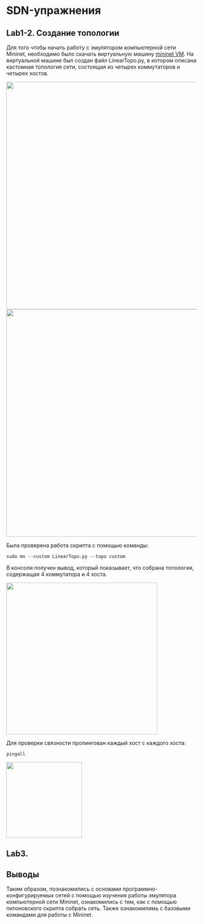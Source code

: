 # SDN-упражнения
## Lab1-2. Создание топологии
Для того чтобы начать работу с эмулятором компьютерной сети Mininet, необходимо было скачать виртуальную машину [mininet VM](http://mininet.org/download).
На виртуальной машине был создан файл LinearTopo.py, в котором описана кастомная топология сети, состоящая из четырех коммутаторов и четырех хостов.

<img src="https://user-images.githubusercontent.com/58363643/224634051-691da8a7-802e-4e79-89c9-d37e7d2d6f05.png" width="600px">
<img src="https://user-images.githubusercontent.com/58363643/224634194-a586d687-a701-429b-80f1-d0ccff2b9a3f.png" width="600px">

Была проверена работа скрипта с помощью команды: 

    sudo mn --custom LinearTopo.py --topo custom
    
В консоли получен вывод, который показывает, что собрана топология, содержащая 4 коммутатора и 4 хоста.

<img src="https://user-images.githubusercontent.com/58363643/224634287-ea148b0b-efd6-4b19-82e0-61e71f1b9182.png" width="400px">

Для проверки связности пропингован каждый хост с каждого хоста:

    pingall
    
<img src="https://user-images.githubusercontent.com/58363643/224634443-9d16b67b-bb4e-4d99-bca5-ad9e122f1e5e.png" width="200px">

## Lab3.

## Выводы
Таким образом, познакомились с основами программно-конфигурируемых сетей с помощью изучения работы эмулятора компьютерной сети Mininet, ознакомились с тем, как с помощью питоновского скрипта собрать сеть. Также ознакомилимь с базовыми командами для работы с Mininet.
